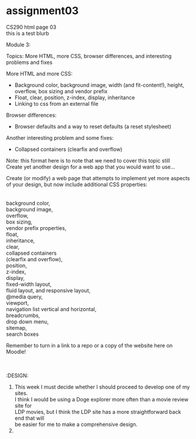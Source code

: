 # assignment03
CS290 html page 03  
this is a test blurb  

Module 3:  

Topics: More HTML, more CSS, browser differences, and interesting problems and fixes  

More HTML and more CSS:  
  - Background color, background image, width (and fit-content!), height, overflow, box sizing and vendor prefix  
  - Float, clear, position, z-index, display, inheritance  
  - Linking to css from an external file  

Browser differences:  
  - Browser defaults and a way to reset defaults (a reset stylesheet)  

Another interesting problem and some fixes:  
  - Collapsed containers (clearfix and overflow)  


Note: this format here is to note that we need to cover this topic still  
Create yet another design for a web app that you would want to use...  

Create (or modify) a web page that attempts to implement yet more aspects of your design, 
but now include additional CSS properties:  
<br>
<br>
background color,  
background image,  
overflow,  
box sizing,  
vendor prefix properties,  
float,  
inheritance,  
clear,  
collapsed containers  
(clearfix and overflow),  
position,  
z-index,  
display,  
fixed-width layout,  
fluid layout, and responsive layout,  
@media query,  
viewport,  
navigation list vertical and horizontal,  
breadcrumbs,  
drop down menu,  
sitemap,  
search boxes  

Remember to turn in a link to a repo or a copy of the website here on Moodle!  
<br>
<br>

:DESIGN:  

1. This week I must decide whether I should proceed to develop one of my sites.  
I think I would be using a Doge explorer more often than a movie review site for  
LDP movies, but I think the LDP site has a more straightforward back end that will  
be easier for me to make a comprehensive design.  
2. 